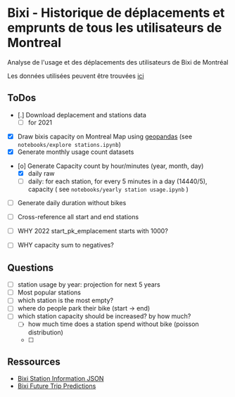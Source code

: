 # Bixi - Historique de déplacements et emprunts de tous les utilisateurs de Montreal

Analyse de l'usage et des déplacements des utilisateurs de Bixi de Montréal

Les données utilisées peuvent être trouvées [ici](https://bixi.com/fr/donnees-ouvertes)


## ToDos

- [.] Download deplacement and stations data
    - [ ] for 2021
- [X] Draw bixis capacity on Montreal Map using [geopandas](https://towardsdatascience.com/geopandas-101-plot-any-data-with-a-latitude-and-longitude-on-a-map-98e01944b972) (see `notebooks/explore stations.ipynb`)
- [X] Generate monthly usage count datasets
- [o] Generate Capacity count by hour/minutes (year, month, day)
    - [X] daily raw
    - [ ] daily: for each station, for every 5 minutes in a day (14440/5), capacity ( see `notebooks/yearly station usage.ipynb` )
- [ ] Generate daily duration without bikes 
- [ ] Cross-reference all start and end stations


- [ ] WHY 2022 start_pk_emplacement starts with 1000?
- [ ] WHY capacity sum to negatives?


## Questions

- [ ] station usage by year: projection for next 5 years
- [ ] Most popular stations
- [ ] which station is the most empty?
- [ ] where do people park their bike (start -> end)
- [ ] which station capacity should be increased? by how much?
    - [ ] how much time does a station spend without bike (poisson distribution)
    - [ ] 


## Ressources

- [Bixi Station Information JSON](https://gbfs.velobixi.com/gbfs/en/station_information.json)
- [Bixi Future Trip Predictions](https://github.com/chaoyangzhengnash/BIXI-future-trip-prediction)


